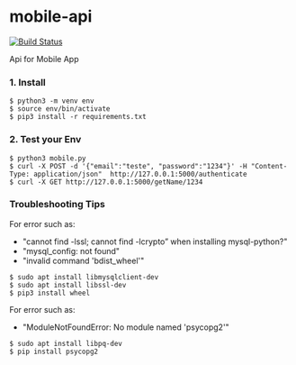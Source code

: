 # mobile-api
[![Build Status](https://travis-ci.org/noharm-ai/backend.svg?branch=master)](https://travis-ci.org/noharm-ai/backend)

Api for Mobile App

### 1. Install

```
$ python3 -m venv env
$ source env/bin/activate
$ pip3 install -r requirements.txt
```

### 2. Test your Env

```
$ python3 mobile.py
$ curl -X POST -d '{"email":"teste", "password":"1234"}' -H "Content-Type: application/json"  http://127.0.0.1:5000/authenticate
$ curl -X GET http://127.0.0.1:5000/getName/1234
```

### Troubleshooting Tips

For error such as:

- "cannot find -lssl; cannot find -lcrypto” when installing mysql-python?"
- "mysql_config: not found"
- "invalid command 'bdist_wheel'"

```
$ sudo apt install libmysqlclient-dev
$ sudo apt install libssl-dev
$ pip3 install wheel
```

For error such as:

- "ModuleNotFoundError: No module named 'psycopg2'"

```
$ sudo apt install libpq-dev
$ pip install psycopg2
```
